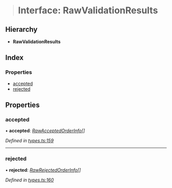 > # Interface: RawValidationResults

## Hierarchy

* **RawValidationResults**

## Index

### Properties

* [accepted](_types_.rawvalidationresults.md#accepted)
* [rejected](_types_.rawvalidationresults.md#rejected)

## Properties

###  accepted

• **accepted**: *[RawAcceptedOrderInfo](_types_.rawacceptedorderinfo.md)[]*

*Defined in [types.ts:159](https://github.com/0xProject/0x-mesh/blob/01a8c7e/rpc/clients/typescript/src/types.ts#L159)*

___

###  rejected

• **rejected**: *[RawRejectedOrderInfo](_types_.rawrejectedorderinfo.md)[]*

*Defined in [types.ts:160](https://github.com/0xProject/0x-mesh/blob/01a8c7e/rpc/clients/typescript/src/types.ts#L160)*